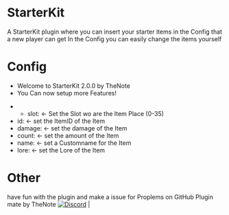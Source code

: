 # StarterKit
A StarterKit plugin where you can insert your starter items in the Config that a new player can get
In the Config you can easily change the items yourself

# Config

- Welcome to StarterKit 2.0.0 by TheNote
- You Can now setup more Features!

 * - slot: <- Set the Slot wo are the Item Place (0-35)
 *   id: <- set the ItemID of the Item
 *   damage: <- set the damage of the Item
 *   count: <- set the amount of the Item
 *   name: <- set a Customname for the Item
 *   lore: <- set the Lore of the Item
    
# Other

have fun with the plugin and make a issue for Proplems on GitHub
Plugin mate by TheNote
[![Discord](https://img.shields.io/discord/427472879072968714.svg?style=flat-square&label=discord&colorB=7289da)](https://discord.gg/XwXKuvy) |<br>

